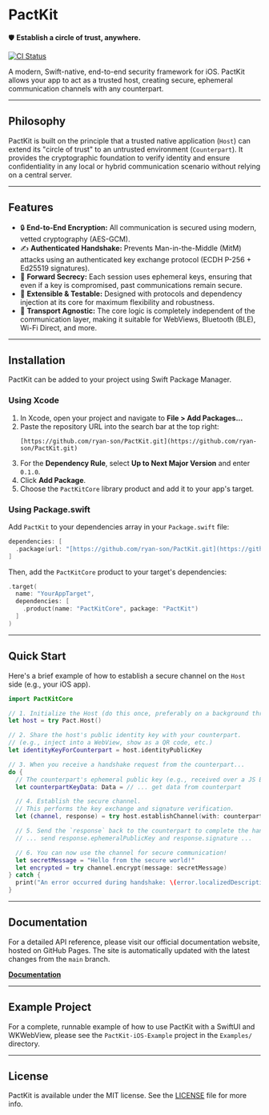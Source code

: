 # PactKit

🛡️ **Establish a circle of trust, anywhere.**

[![CI Status](https://github.com/ryan-son/PactKit/actions/workflows/ci.yml/badge.svg)](https://github.com/ryan-son/PactKit/actions)

A modern, Swift-native, end-to-end security framework for iOS. PactKit allows your app to act as a trusted host, creating secure, ephemeral communication channels with any counterpart.

---

## Philosophy

PactKit is built on the principle that a trusted native application (`Host`) can extend its "circle of trust" to an untrusted environment (`Counterpart`). It provides the cryptographic foundation to verify identity and ensure confidentiality in any local or hybrid communication scenario without relying on a central server.

---

## Features

- 🔒 **End-to-End Encryption:** All communication is secured using modern, vetted cryptography (AES-GCM).
- ✍️ **Authenticated Handshake:** Prevents Man-in-the-Middle (MitM) attacks using an authenticated key exchange protocol (ECDH P-256 + Ed25519 signatures).
- 🚀 **Forward Secrecy:** Each session uses ephemeral keys, ensuring that even if a key is compromised, past communications remain secure.
- 🧩 **Extensible & Testable:** Designed with protocols and dependency injection at its core for maximum flexibility and robustness.
- 🤝 **Transport Agnostic:** The core logic is completely independent of the communication layer, making it suitable for WebViews, Bluetooth (BLE), Wi-Fi Direct, and more.

---

## Installation

PactKit can be added to your project using Swift Package Manager.

### Using Xcode

1.  In Xcode, open your project and navigate to **File > Add Packages...**
2.  Paste the repository URL into the search bar at the top right:
    ```
    [https://github.com/ryan-son/PactKit.git](https://github.com/ryan-son/PactKit.git)
    ```
3.  For the **Dependency Rule**, select **Up to Next Major Version** and enter `0.1.0`.
4.  Click **Add Package**.
5.  Choose the `PactKitCore` library product and add it to your app's target.

### Using Package.swift

Add `PactKit` to your dependencies array in your `Package.swift` file:

```swift
dependencies: [
  .package(url: "[https://github.com/ryan-son/PactKit.git](https://github.com/ryan-son/PactKit.git)", from: "0.1.0")
]
````

Then, add the `PactKitCore` product to your target's dependencies:

```swift
.target(
  name: "YourAppTarget",
  dependencies: [
    .product(name: "PactKitCore", package: "PactKit")
  ]
)
```

-----

## Quick Start

Here's a brief example of how to establish a secure channel on the `Host` side (e.g., your iOS app).

```swift
import PactKitCore

// 1. Initialize the Host (do this once, preferably on a background thread)
let host = try Pact.Host()

// 2. Share the host's public identity key with your counterpart.
// (e.g., inject into a WebView, show as a QR code, etc.)
let identityKeyForCounterpart = host.identityPublicKey

// 3. When you receive a handshake request from the counterpart...
do {
  // The counterpart's ephemeral public key (e.g., received over a JS Bridge)
  let counterpartKeyData: Data = // ... get data from counterpart

  // 4. Establish the secure channel.
  // This performs the key exchange and signature verification.
  let (channel, response) = try host.establishChannel(with: counterpartKeyData)

  // 5. Send the `response` back to the counterpart to complete the handshake.
  // ... send response.ephemeralPublicKey and response.signature ...

  // 6. You can now use the channel for secure communication!
  let secretMessage = "Hello from the secure world!"
  let encrypted = try channel.encrypt(message: secretMessage)
} catch {
  print("An error occurred during handshake: \(error.localizedDescription)")
}
```

-----

## Documentation

For a detailed API reference, please visit our official documentation website, hosted on GitHub Pages. The site is automatically updated with the latest changes from the `main` branch.

**[Documentation](https://ryan-son.github.io/PactKit/main/documentation/pactkitcore/)**

-----

## Example Project

For a complete, runnable example of how to use PactKit with a SwiftUI and WKWebView, please see the `PactKit-iOS-Example` project in the `Examples/` directory.

-----

## License

PactKit is available under the MIT license. See the [LICENSE](https://www.google.com/search?q=LICENSE) file for more info.
